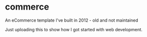 # commerce

An eCommerce template I've built in 2012 - old and not maintained

Just uploading this to show how I got started with web development.
